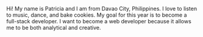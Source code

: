 Hi! My name is Patricia and I am from Davao City, Philippines.
I love to listen to music, dance, and bake cookies.
My goal for this year is to become a full-stack developer.
I want to become a web developer because it allows me to be both analytical and creative.